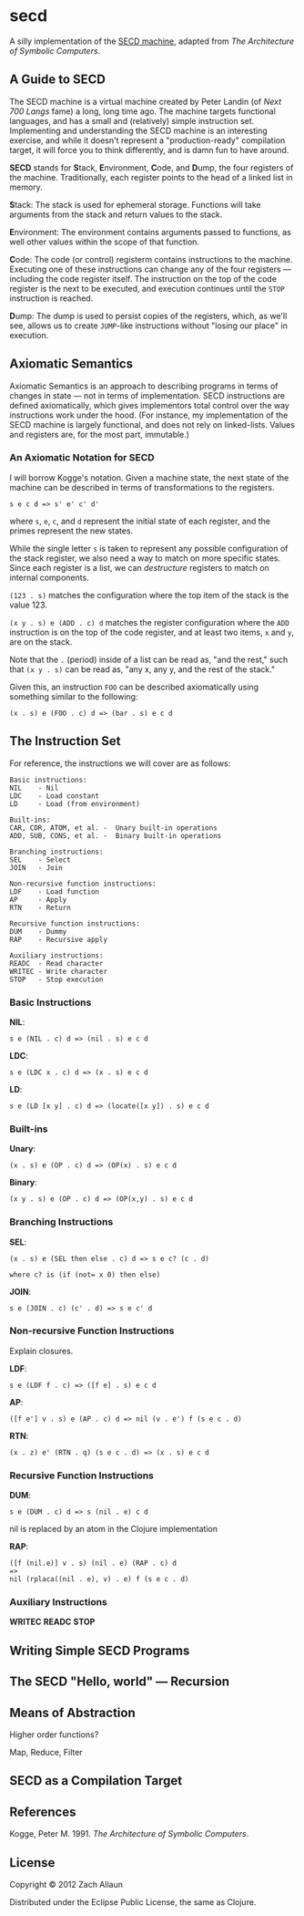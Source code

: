 # secd

A silly implementation of the
[SECD machine](https://en.wikipedia.org/wiki/SECD_machine), adapted from
_The Architecture of Symbolic Computers_.

## A Guide to SECD

The SECD machine is a virtual machine created by Peter Landin (of _Next
700 Langs_ fame) a long, long time ago. The machine targets functional
languages, and has a small and (relatively) simple instruction set.
Implementing and understanding the SECD machine is an interesting
exercise, and while it doesn't represent a "production-ready"
compilation target, it will force you to think differently, and is damn
fun to have around.

**SECD** stands for **S**tack, **E**nvironment, **C**ode, and **D**ump,
the four registers of the machine. Traditionally, each register points
to the head of a linked list in memory.

**S**tack: The stack is used for ephemeral storage. Functions will take
arguments from the stack and return values to the stack.

**E**nvironment: The environment contains arguments passed to functions,
as well other values within the scope of that function.

**C**ode: The code (or control) registerm contains instructions to the
machine. Executing one of these instructions can change any of the four
registers &mdash; including the code register itself. The instruction on
the top of the code register is the next to be executed, and execution
continues until the `STOP` instruction is reached.

**D**ump: The dump is used to persist copies of the registers, which, as
we'll see, allows us to create `JUMP`-like instructions without "losing
our place" in execution.

## Axiomatic Semantics

Axiomatic Semantics is an approach to describing programs in terms of
changes in state &mdash; not in terms of implementation. SECD
instructions are defined axiomatically, which gives implementors total
control over the way instructions work under the hood. (For instance, my
implementation of the SECD machine is largely functional, and does not
rely on linked-lists. Values and registers are, for the most part,
immutable.)

### An Axiomatic Notation for SECD

I will borrow Kogge's notation. Given a machine state, the next state of
the machine can be described in terms of transformations to the
registers.

```
s e c d => s' e' c' d'
```

where `s`, `e`, `c`, and `d` represent the initial state of each
register, and the primes represent the new states.

While the single letter `s` is taken to represent any possible
configuration of the stack register, we also need a way to match on more
specific states. Since each register is a list, we can _destructure_
registers to match on internal components.

`(123 . s)` matches the configuration where the top item of the stack is
the value 123.

`(x y . s) e (ADD . c) d` matches the register configuration where the
`ADD` instruction is on the top of the code register, and at least two
items, `x` and `y`, are on the stack.

Note that the `.` (period) inside of a list can be read as, "and the
rest," such that `(x y . s)` can be read as, "any x, any y, and the rest
of the stack."

Given this, an instruction `FOO` can be described axiomatically using
something similar to the following:

```
(x . s) e (FOO . c) d => (bar . s) e c d
```

## The Instruction Set

For reference, the instructions we will cover are as follows:

```
Basic instructions:
NIL    - Nil
LDC    - Load constant
LD     - Load (from environment)

Built-ins:
CAR, CDR, ATOM, et al. -  Unary built-in operations
ADD, SUB, CONS, et al. -  Binary built-in operations

Branching instructions:
SEL    - Select
JOIN   - Join

Non-recursive function instructions:
LDF    - Load function
AP     - Apply
RTN    - Return

Recursive function instructions:
DUM    - Dummy
RAP    - Recursive apply

Auxiliary instructions:
READC  - Read character
WRITEC - Write character
STOP   - Stop execution
```

### Basic Instructions

**NIL**:
```
s e (NIL . c) d => (nil . s) e c d
```

**LDC**:
```
s e (LDC x . c) d => (x . s) e c d
```

**LD**:
```
s e (LD [x y] . c) d => (locate([x y]) . s) e c d
```

### Built-ins

**Unary**:
```
(x . s) e (OP . c) d => (OP(x) . s) e c d
```

**Binary**:
```
(x y . s) e (OP . c) d => (OP(x,y) . s) e c d
```

### Branching Instructions

**SEL**:
```
(x . s) e (SEL then else . c) d => s e c? (c . d)

where c? is (if (not= x 0) then else)
```

**JOIN**:
```
s e (JOIN . c) (c' . d) => s e c' d
```

### Non-recursive Function Instructions

Explain closures.

**LDF**:
```
s e (LDF f . c) => ([f e] . s) e c d
```

**AP**:
```
([f e'] v . s) e (AP . c) d => nil (v . e') f (s e c . d)
```

**RTN**:
```
(x . z) e' (RTN . q) (s e c . d) => (x . s) e c d
```

### Recursive Function Instructions

**DUM**:
```
s e (DUM . c) d => s (nil . e) c d
```
nil is replaced by an atom in the Clojure implementation

**RAP**:
```
([f (nil.e)] v . s) (nil . e) (RAP . c) d
=>
nil (rplaca((nil . e), v) . e) f (s e c . d)
```

### Auxiliary Instructions

**WRITEC**
**READC**
**STOP**

## Writing Simple SECD Programs

## The SECD "Hello, world" &mdash; Recursion

## Means of Abstraction

Higher order functions?

Map, Reduce, Filter

## SECD as a Compilation Target

## References

Kogge, Peter M. 1991. _The Architecture of Symbolic Computers_.

## License

Copyright © 2012 Zach Allaun

Distributed under the Eclipse Public License, the same as Clojure.
